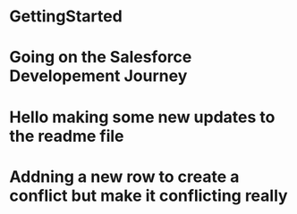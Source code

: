 # GettingStarted
# Going on the Salesforce Developement Journey
# Hello making some new updates to the readme file
# Addning a new row to create a conflict but make it conflicting really

